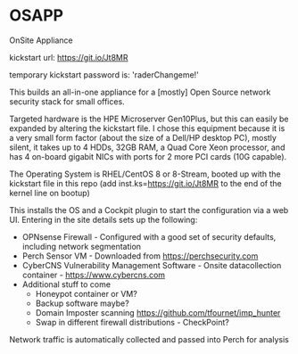# OSAPP
OnSite Appliance

kickstart url: https://git.io/Jt8MR

temporary kickstart password is: 'raderChangeme!'

This builds an all-in-one appliance for a [mostly] Open Source network security stack for small offices. 

Targeted hardware is the HPE Microserver Gen10Plus, but this can easily be expanded by altering the kickstart file. I chose this equipment because it is a very small form factor (about the size of a Dell/HP desktop PC), mostly silent, it takes up to 4 HDDs, 32GB RAM, a Quad Core Xeon processor, and has 4 on-board gigabit NICs with ports for 2 more PCI cards (10G capable).

The Operating System is RHEL/CentOS 8 or 8-Stream, booted up with the kickstart file in this repo (add inst.ks=https://git.io/Jt8MR to the end of the kernel line on bootup)

This installs the OS and a Cockpit plugin to start the configuration via a web UI. Entering in the site details sets up the following:

* OPNsense Firewall - Configured with a good set of security defaults, including network segmentation
* Perch Sensor VM - Downloaded from https://perchsecurity.com
* CyberCNS Vulnerability Management Software - Onsite datacollection container - https://www.cybercns.com 
* Additional stuff to come
  * Honeypot container or VM?
  * Backup software maybe?
  * Domain Imposter scanning https://github.com/tfournet/imp_hunter
  * Swap in different firewall distributions - CheckPoint? 
  
  
Network traffic is automatically collected and passed into Perch for analysis 
